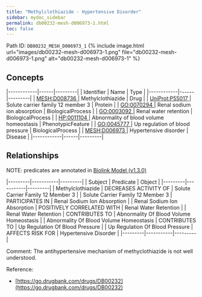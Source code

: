 ```yaml
---
title: "Methylclothiazide - Hypertensive Disorder"
sidebar: mydoc_sidebar
permalink: db00232-mesh-d006973-1.html
toc: false 
---
```



Path ID: `DB00232_MESH_D006973_1`
{% include image.html url="images/db00232-mesh-d006973-1.png" file="db00232-mesh-d006973-1.png" alt="db00232-mesh-d006973-1" %}

## Concepts

|------------|------|---------|
| Identifier | Name | Type    |
|------------|------|---------|
| <a href="https://identifiers.org/MESH:D008736">MESH:D008736 </a> | Methylclothiazide | Drug |
| <a href="https://identifiers.org/UniProt:P55017">UniProt:P55017 </a> | Solute carrier family 12 member 3 | Protein |
| <a href="https://identifiers.org/GO:0070294">GO:0070294 </a> | Renal sodium ion absorption | BiologicalProcess |
| <a href="https://identifiers.org/GO:0003092">GO:0003092 </a> | Renal water retention | BiologicalProcess |
| <a href="https://identifiers.org/HP:0011104">HP:0011104 </a> | Abnormality of blood volume homeostasis | PhenotypicFeature |
| <a href="https://identifiers.org/GO:0045777">GO:0045777 </a> | Up regulation of blood pressure | BiologicalProcess |
| <a href="https://identifiers.org/MESH:D006973">MESH:D006973 </a> | Hypertensive disorder | Disease |
|------------|------|---------|

## Relationships


NOTE: predicates are annotated in <a href="https://github.com/biolink/biolink-model/releases/tag/v1.3.0">Biolink Model (v1.3.0)</a>

|---------|-----------|---------|
| Subject | Predicate | Object  |
|---------|-----------|---------|
| Methylclothiazide | DECREASES ACTIVITY OF | Solute Carrier Family 12 Member 3 |
| Solute Carrier Family 12 Member 3 | PARTICIPATES IN | Renal Sodium Ion Absorption |
| Renal Sodium Ion Absorption | POSITIVELY CORRELATED WITH | Renal Water Retention |
| Renal Water Retention | CONTRIBUTES TO | Abnormality Of Blood Volume Homeostasis |
| Abnormality Of Blood Volume Homeostasis | CONTRIBUTES TO | Up Regulation Of Blood Pressure |
| Up Regulation Of Blood Pressure | AFFECTS RISK FOR | Hypertensive Disorder |
|---------|-----------|---------|

Comment: The antihypertensive mechanism of methyclothiazide is not well understood.

Reference: 
  - [https://go.drugbank.com/drugs/DB00232](https://go.drugbank.com/drugs/DB00232)
